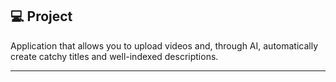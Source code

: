

## 💻 Project

Application that allows you to upload videos and, through AI, automatically create catchy titles and well-indexed descriptions.

---

